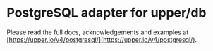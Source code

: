 # PostgreSQL adapter for upper/db

Please read the full docs, acknowledgements and examples at
[https://upper.io/v4/postgresql/](https://upper.io/v4/postgresql/).

